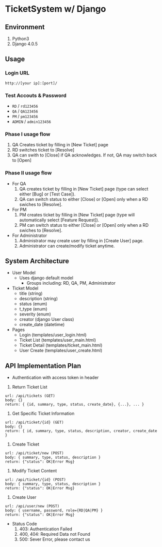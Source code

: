 # TicketSystem w/ Django

## Environment
1. Python3
2. Django 4.0.5

## Usage
### Login URL
```http://[your ip]:[port]/```

### Test Accouts & Password
* ```RD``` / ```rd123456```
* ```QA``` / ```QA123456```
* ```PM``` / ```pm123456```
* ```ADMIN``` / ```admin123456```

### Phase I usage flow
1. QA Creates ticket by filling in [New Ticket] page
1. RD switches ticket to [Resolve]
1. QA can swith to [Close] if QA acknowledges. If not, QA may switch back to [Open]

### Phase II usage flow
* For QA
  1. QA creates ticket by filling in [New Ticket] page (type can select either [Bug] or [Test Case]).
  2. QA can switch status to either [Close] or [Open] only when a RD swiches to [Resolve].
* For PM
  1. PM creates ticket by filling in [New Ticket] page (type will automatically select [Feature Request]).
  2. PM can switch status to either [Close] or [Open] only when a RD swiches to [Resolve].
* For Administrator
  1. Administrator may create user by filling in [Create User] page.
  2. Administrator can create/modify ticket anytime.

## System Architecture
* User Model
  - Uses django default model
    - Groups including: RD, QA, PM, Administrator
* Ticket Model
  - title (string)
  - description (string)
  - status (enum)
  - t_type (enum)
  - severity (enum)
  - creator (django User class)
  - create_date (datetime)
* Pages
  - Login (templates/user_login.html)
  - Ticket List (templates/user_main.html)
  - Ticket Detail (templates/ticket_main.html)
  - User Create (templates/user_create.html)

## API Implementation Plan
* Authentication with access token in header

1. Return Ticket List
```
url: /api/tickets (GET)
body: {}
return: { {id, summary, type, status, create_date}, {...}, ... }
```

1. Get Specific Ticket Information
```
url: /api/ticket/{id} (GET)
body: {}
return: { id, summary, type, status, description, creator, create_date }
```

1. Create Ticket
```
url: /api/ticket/new (POST)
body: { summary, type, status, description }
return: {"status": OK|Error Msg}
```

1. Modify Ticket Content
```
url: /api/ticket/{id} (POST)
body: { summary, type, status, description }
return: {"status": OK|Error Msg}
```

1. Create User
```
url: /api/user/new (POST)
body: { username, password, role={RD|QA|PM} }
return: {"status": OK|Error Msg}
```

* Status Code
  1. 403: Authentication Failed
  1. 400, 404: Required Data not Found
  1. 500: Sever Error, please contact us
